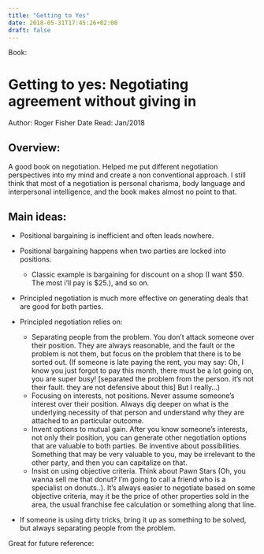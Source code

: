 ```yaml
---
title: "Getting to Yes"
date: 2018-05-31T17:45:26+02:00
draft: false
---
```


Book: 
# Getting to yes: Negotiating agreement without giving in
Author: 
Roger Fisher
Date Read: Jan/2018

## Overview: 
A good book on negotiation. Helped me put different negotiation perspectives into my mind and create a non conventional approach. 
I still think that most of a negotiation is personal charisma, body language and interpersonal intelligence, and the book makes almost no point to that. 

## Main ideas:

- Positional bargaining is inefficient and often leads nowhere. 
- Positional bargaining happens when two parties are locked into positions.
  - Classic example is bargaining for discount on a shop (I want $50. The most i’ll pay is $25.), and so on. 
- Principled negotiation is much more effective on generating deals that are good for both parties.

- Principled negotiation relies on:
    - Separating people from the problem. You don’t attack someone over their position. They are always reasonable, and the fault or the problem is not them, but focus on the problem that there is to be sorted out. (If someone is late paying the rent, you may say: Oh, I know you just forgot to pay this month, there must be a lot going on, you are super busy! [separated the problem from the person. it’s not their fault. they are not defensive about this] But I really…)
    - Focusing on interests, not positions. Never assume someone’s interest over their position. Always dig deeper on what is the underlying necessity of that person and understand why they are attached to an particular outcome. 
    - Invent options to mutual gain. After you know someone’s interests, not only their position, you can generate other negotiation options that are valuable to both parties. Be inventive about possibilities. Something that may be very valuable to you, may be irrelevant to the other party, and then you can capitalize on that.
    - Insist on using objective criteria. Think about Pawn Stars (Oh, you wanna sell me that donut? I’m going to call a friend who is a specialist on donuts..). It’s always easier to negotiate based on some objective criteria, may it be the price of other properties sold in the area, the usual franchise fee calculation or something along that line.

- If someone is using dirty tricks, bring it up as something to be solved, but always separating people from the problem.

Great for future reference:

